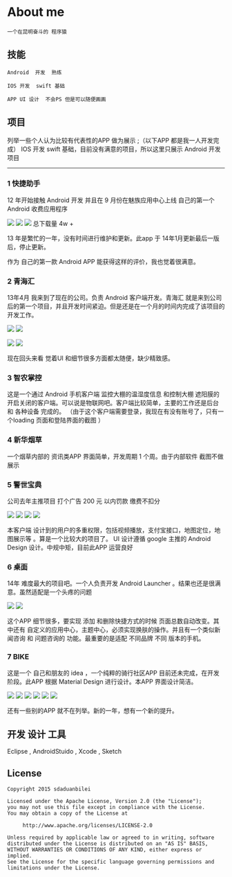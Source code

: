 # About me
	
	一个在昆明奋斗的 程序猿
	
## 技能
  
  	Android  开发  熟练
  	
  	IOS 开发  swift 基础
  	
  	APP UI 设计  不会PS 但是可以随便画画
  	
## 项目

列举一些个人认为比较有代表性的APP 做为展示 ;（以下APP 都是我一人开发完成）
IOS 开发 swift 基础，目前没有满意的项目，所以这里只展示 Android 开发项目

------------------
###  1 快捷助手

12 年开始接触 Android 开发 并且在 9 月份在魅族应用中心上线 自己的第一个 Android 收费应用程序
	
![](Images/float_1.jpg)   ![](Images/float_2.jpg) ![](Images/float_3.png)
总下载量 4w +  
	
13 年是繁忙的一年，没有时间进行维护和更新。此app 于 14年1月更新最后一版后，停止更新。
	
作为 自己的第一款 Android APP 能获得这样的评价，我也觉着很满意。
	
	
### 2 青海汇

13年4月 我来到了现在的公司。负责 Android 客户端开发。青海汇 就是来到公司后的第一个项目，并且开发时间紧迫。但是还是在一个月的时间内完成了该项目的开发工作。
	
![](Images/Screenshot_2015-03-06-10-05-42.png) ![](Images/Screenshot_2015-03-06-10-05-49.png)
	
![](Images/Screenshot_2015-03-06-10-06-07.png) ![](Images/Screenshot_2015-03-06-10-17-04.png)

现在回头来看 觉着UI 和细节很多方面都太随便，缺少精致感。

### 3 智农掌控

这是一个通过 Android 手机客户端 监控大棚的温湿度信息 和控制大棚 遮阳膜的 开启关闭的客户端。可以说是物联网吧。客户端比较简单，主要的工作还是后台 和 各种设备 完成的。 （由于这个客户端需要登录，我现在有没有账号了，只有一个loading 页面和登陆界面的截图 ）

### 4 新华烟草
	
一个烟草内部的 资讯类APP 界面简单，开发周期 1 个周。由于内部软件 截图不做展示
	

### 5 警世宝典
	
公司去年主推项目 打个广告  200 元 以内罚款 缴费不扣分 
	
![](Images/Screenshot_2015-03-06-10-07-46.png) ![](Images/Screenshot_2015-03-06-10-10-23.png)
![](Images/Screenshot_2015-03-06-10-12-58.png) ![](Images/Screenshot_2015-03-06-10-15-44.png)

本客户端 设计到的用户的多重权限，包括视频播放，支付宝接口，地图定位，地图展示等 。算是一个比较大的项目了。
UI 设计遵循   google 主推的 Android Design 设计。中规中矩，目前此APP 运营良好
	
### 6 桌面

14年 难度最大的项目吧。一个人负责开发 Android Launcher 。结果也还是很满意。虽然适配是一个头疼的问题
	
![](Images/Screenshot_2015-03-06-11-10-42.png) 
![](Images/Screenshot_2015-03-06-11-11-25.png)

这个APP 细节很多，要实现 添加 和删除快捷方式的时候 页面总数自动改变。其中还有 自定义的应用中心，主题中心，必须实现换肤的操作。并且有一个类似新闻咨询 和 问题咨询的 功能。最重要的是适配 不同品牌 不同 版本的手机。
	
### 7 BIKE 
	
这是一个 自己和朋友的 idea ，一个纯粹的骑行社区APP 目前还未完成，在开发阶段。此APP 根据 Material Design 进行设计。本APP 界面设计简洁。
	
![](Images/Screenshot_2015-03-06-11-31-07.png) ![](Images/Screenshot_2015-03-06-11-26-11.png)
![](Images/Screenshot_2015-03-06-11-26-27.png) ![](Images/Screenshot_2015-03-06-11-26-31.png)
![](Images/Screenshot_2015-03-06-11-27-33.png) ![](Images/Screenshot_2015-03-06-11-27-42.png)  	

还有一些别的APP 就不在列举。新的一年，想有一个新的提升。

## 开发 设计 工具
Eclipse , AndroidStuido , Xcode , Sketch 

## License
	Copyright 2015 sdaduanbilei

	Licensed under the Apache License, Version 2.0 (the "License");
	you may not use this file except in compliance with the License.
	You may obtain a copy of the License at

		 http://www.apache.org/licenses/LICENSE-2.0

	Unless required by applicable law or agreed to in writing, software
	distributed under the License is distributed on an "AS IS" BASIS,
	WITHOUT WARRANTIES OR CONDITIONS OF ANY KIND, either express or implied.
	See the License for the specific language governing permissions and
	limitations under the License.	
